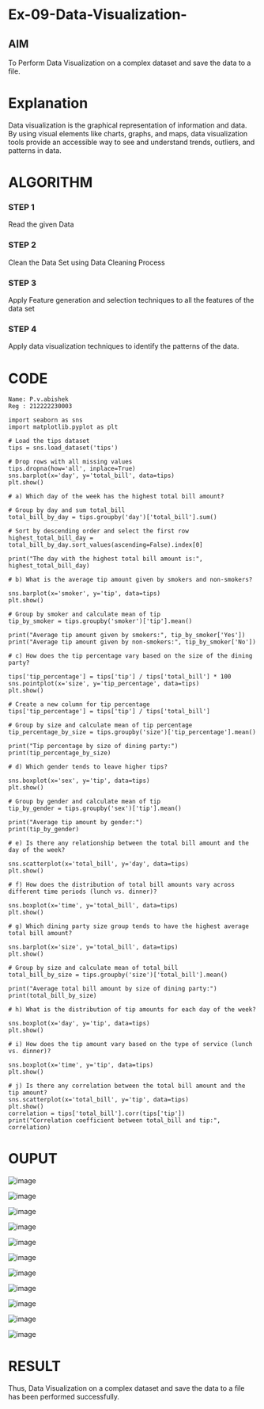 # Ex-09-Data-Visualization-

## AIM
To Perform Data Visualization on a complex dataset and save the data to a file. 

# Explanation
Data visualization is the graphical representation of information and data. By using visual elements like charts, graphs, and maps, data visualization tools provide an accessible way to see and understand trends, outliers, and patterns in data.

# ALGORITHM
### STEP 1
Read the given Data
### STEP 2
Clean the Data Set using Data Cleaning Process
### STEP 3
Apply Feature generation and selection techniques to all the features of the data set
### STEP 4
Apply data visualization techniques to identify the patterns of the data.


# CODE
```
Name: P.v.abishek
Reg : 212222230003

import seaborn as sns
import matplotlib.pyplot as plt

# Load the tips dataset
tips = sns.load_dataset('tips')

# Drop rows with all missing values
tips.dropna(how='all', inplace=True)
sns.barplot(x='day', y='total_bill', data=tips)
plt.show()

# a) Which day of the week has the highest total bill amount?

# Group by day and sum total_bill
total_bill_by_day = tips.groupby('day')['total_bill'].sum()

# Sort by descending order and select the first row
highest_total_bill_day = total_bill_by_day.sort_values(ascending=False).index[0]

print("The day with the highest total bill amount is:", highest_total_bill_day)

# b) What is the average tip amount given by smokers and non-smokers?

sns.barplot(x='smoker', y='tip', data=tips)
plt.show()

# Group by smoker and calculate mean of tip
tip_by_smoker = tips.groupby('smoker')['tip'].mean()

print("Average tip amount given by smokers:", tip_by_smoker['Yes'])
print("Average tip amount given by non-smokers:", tip_by_smoker['No'])

# c) How does the tip percentage vary based on the size of the dining party?

tips['tip_percentage'] = tips['tip'] / tips['total_bill'] * 100
sns.pointplot(x='size', y='tip_percentage', data=tips)
plt.show()

# Create a new column for tip percentage
tips['tip_percentage'] = tips['tip'] / tips['total_bill']

# Group by size and calculate mean of tip percentage
tip_percentage_by_size = tips.groupby('size')['tip_percentage'].mean()

print("Tip percentage by size of dining party:")
print(tip_percentage_by_size)

# d) Which gender tends to leave higher tips?

sns.boxplot(x='sex', y='tip', data=tips)
plt.show()

# Group by gender and calculate mean of tip
tip_by_gender = tips.groupby('sex')['tip'].mean()

print("Average tip amount by gender:")
print(tip_by_gender)

# e) Is there any relationship between the total bill amount and the day of the week?

sns.scatterplot(x='total_bill', y='day', data=tips)
plt.show()

# f) How does the distribution of total bill amounts vary across different time periods (lunch vs. dinner)?

sns.boxplot(x='time', y='total_bill', data=tips)
plt.show()

# g) Which dining party size group tends to have the highest average total bill amount?

sns.barplot(x='size', y='total_bill', data=tips)
plt.show()

# Group by size and calculate mean of total_bill
total_bill_by_size = tips.groupby('size')['total_bill'].mean()

print("Average total bill amount by size of dining party:")
print(total_bill_by_size)

# h) What is the distribution of tip amounts for each day of the week?

sns.boxplot(x='day', y='tip', data=tips)
plt.show()

# i) How does the tip amount vary based on the type of service (lunch vs. dinner)?

sns.boxplot(x='time', y='tip', data=tips)
plt.show()

# j) Is there any correlation between the total bill amount and the tip amount?
sns.scatterplot(x='total_bill', y='tip', data=tips)
plt.show()
correlation = tips['total_bill'].corr(tips['tip'])
print("Correlation coefficient between total_bill and tip:", correlation)
```

# OUPUT
![image](https://github.com/AaronDominic/ODD2023-Datascience-Ex-09/assets/143015231/808d8a79-94ae-43e1-8033-e259d9200419)

![image](https://github.com/AaronDominic/ODD2023-Datascience-Ex-09/assets/143015231/cd1818a9-e95b-49f1-bf37-c47656effa1a)

![image](https://github.com/AaronDominic/ODD2023-Datascience-Ex-09/assets/143015231/a1d16d34-e52c-409c-866b-17b9810be9de)

![image](https://github.com/AaronDominic/ODD2023-Datascience-Ex-09/assets/143015231/cdf50f2b-5dbc-475d-bab4-cf87023e408e)

![image](https://github.com/AaronDominic/ODD2023-Datascience-Ex-09/assets/143015231/45fcd3b6-3573-48b6-915d-8c3caa269943)

![image](https://github.com/AaronDominic/ODD2023-Datascience-Ex-09/assets/143015231/3897fa5e-5de4-47f5-b3f7-53d322d6c245)

![image](https://github.com/AaronDominic/ODD2023-Datascience-Ex-09/assets/143015231/4b3ffe16-6895-4e5e-9ec3-3019e3e638ca)

![image](https://github.com/AaronDominic/ODD2023-Datascience-Ex-09/assets/143015231/e99a599a-788b-4090-b40c-668fccfdf321)

![image](https://github.com/AaronDominic/ODD2023-Datascience-Ex-09/assets/143015231/1f912fc1-010d-4adf-bff5-deef6cf5957b)

![image](https://github.com/AaronDominic/ODD2023-Datascience-Ex-09/assets/143015231/a0913b22-f852-4431-8979-b6401f4f1c20)

![image](https://github.com/AaronDominic/ODD2023-Datascience-Ex-09/assets/143015231/86bec457-a294-4e98-8fd9-b5834338a149)


# RESULT
Thus, Data Visualization on a complex dataset and save the data to a file has been performed successfully.

